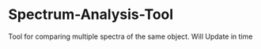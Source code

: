 Spectrum-Analysis-Tool
======================
Tool for comparing multiple spectra of the same object.
Will Update in time
